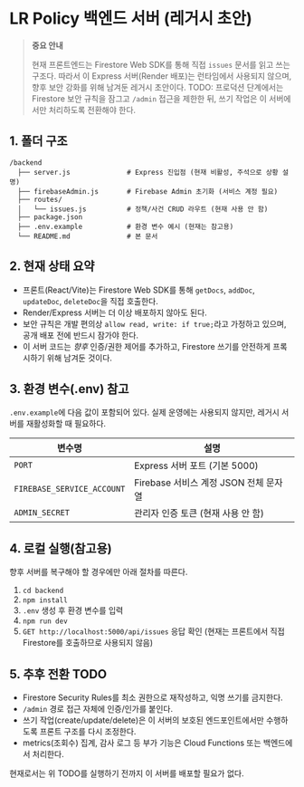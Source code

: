 # LR Policy 백엔드 서버 (레거시 초안)

> **중요 안내**
>
> 현재 프론트엔드는 Firestore Web SDK를 통해 직접 `issues` 문서를 읽고 쓰는 구조다.
> 따라서 이 Express 서버(Render 배포)는 런타임에서 사용되지 않으며, 향후 보안 강화를 위해 남겨둔 레거시 초안이다.
> TODO: 프로덕션 단계에서는 Firestore 보안 규칙을 잠그고 `/admin` 접근을 제한한 뒤, 쓰기 작업은 이 서버에서만 처리하도록 전환해야 한다.

## 1. 폴더 구조

```
/backend
  ├── server.js              # Express 진입점 (현재 비활성, 주석으로 상황 설명)
  ├── firebaseAdmin.js       # Firebase Admin 초기화 (서비스 계정 필요)
  ├── routes/
  │   └── issues.js          # 정책/사건 CRUD 라우트 (현재 사용 안 함)
  ├── package.json
  ├── .env.example           # 환경 변수 예시 (현재는 참고용)
  └── README.md              # 본 문서
```

## 2. 현재 상태 요약

- 프론트(React/Vite)는 Firestore Web SDK를 통해 `getDocs`, `addDoc`, `updateDoc`, `deleteDoc`을 직접 호출한다.
- Render/Express 서버는 더 이상 배포하지 않아도 된다.
- 보안 규칙은 개발 편의상 `allow read, write: if true;`라고 가정하고 있으며, 공개 배포 전에 반드시 잠가야 한다.
- 이 서버 코드는 *향후* 인증/권한 제어를 추가하고, Firestore 쓰기를 안전하게 프록시하기 위해 남겨둔 것이다.

## 3. 환경 변수(.env) 참고

`.env.example`에 다음 값이 포함되어 있다. 실제 운영에는 사용되지 않지만, 레거시 서버를 재활성화할 때 필요하다.

| 변수명 | 설명 |
| --- | --- |
| `PORT` | Express 서버 포트 (기본 5000) |
| `FIREBASE_SERVICE_ACCOUNT` | Firebase 서비스 계정 JSON 전체 문자열 |
| `ADMIN_SECRET` | 관리자 인증 토큰 (현재 사용 안 함) |

## 4. 로컬 실행(참고용)

향후 서버를 복구해야 할 경우에만 아래 절차를 따른다.

1. `cd backend`
2. `npm install`
3. `.env` 생성 후 환경 변수를 입력
4. `npm run dev`
5. `GET http://localhost:5000/api/issues` 응답 확인 (현재는 프론트에서 직접 Firestore를 호출하므로 사용되지 않음)

## 5. 추후 전환 TODO

- Firestore Security Rules를 최소 권한으로 재작성하고, 익명 쓰기를 금지한다.
- `/admin` 경로 접근 자체에 인증/인가를 붙인다.
- 쓰기 작업(create/update/delete)은 이 서버의 보호된 엔드포인트에서만 수행하도록 프론트 구조를 다시 조정한다.
- metrics(조회수) 집계, 감사 로그 등 부가 기능은 Cloud Functions 또는 백엔드에서 처리한다.

현재로서는 위 TODO를 실행하기 전까지 이 서버를 배포할 필요가 없다.
